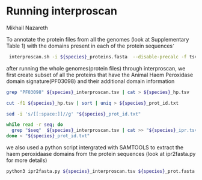 Running interproscan
================
Mikhail Nazareth

To annotate the protein files from all the genomes (look at
Supplementary Table 1) with the domains present in each of the protein
sequences ̛

``` bash
 interproscan.sh -i ${species}_proteins.fasta  --disable-precalc -f tsv -goterms -cpu 12
```

after running the whole genomes(protein files) through interproscan, we
first create subset of all the proteins that have the Animal Haem
Peroxidase domain signature(PF03098) and their additional domain
information

``` bash
grep "PF03098" ${species}_interproscan.tsv | cat > ${species}_hp.tsv

cut -f1 ${species}_hp.tsv | sort | uniq > ${species}_prot_id.txt

sed -i 's/[[:space:]]//g' "${species}_prot_id.txt"

while read -r seq; do
  grep "$seq"  ${species}_interproscan.tsv | cat >> "${species}_ipr.tsv"
done < "${species}_prot_id.txt"
```

we also used a python script intergrated with SAMTOOLS to extract the
haem peroxidaase domains from the protein sequences (look at
ipr2fasta.py for more details)

``` bash
python3 ipr2fasta.py ${species}_interproscan.tsv ${species}_prot.fasta
```
